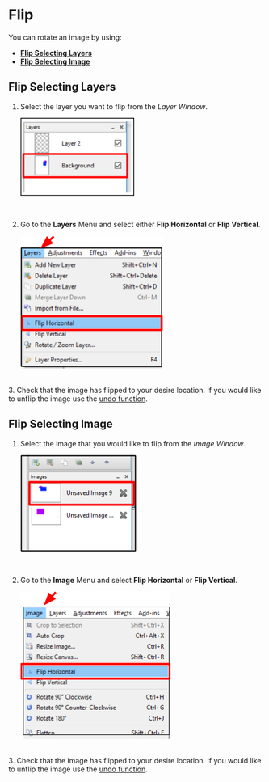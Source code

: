 # Flip

 You can rotate an image by using:  

 -  [**Flip Selecting Layers**](rotate.md#rotate_image_preset_degrees)
 -  [**Flip Selecting Image**](rotate.md#rotate_layer_specified_degrees)

## Flip Selecting Layers

1. Select the layer you want to flip from the *Layer Window*.  

     ![Layer Window select layer](img/selectlayer.png)  


    &nbsp; 
 
  
2. Go to the **Layers** Menu and select either **Flip Horizontal** or **Flip Vertical**.

     ![Layer Flip Select](img/flipselect.png)  
  
&nbsp;  
3. Check that the image has flipped to your desire location. If you would like to unflip the image use the [undo function](concept.md). 

## Flip Selecting Image 

1.  Select the image that you would like to flip from the *Image Window*.

     ![Image Window select image](img/selectimage.png)  


    &nbsp; 
 
  
2. Go to the **Image** Menu and select **Flip Horizontal** or **Flip Vertical**.

     ![Image Flip Select](img/imageflipselect.png)  
 
&nbsp;  
3. Check that the image has flipped to your desire location. If you would like to unflip the image use the [undo function](concept.md). 

 

  
